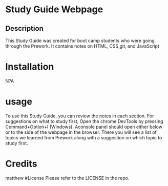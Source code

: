 # Study Guide Webpage

## Description
This Study Guide was created for boot camp students who were going through the Prework. It contains notes on HTML, CSS,git, and JavaScript

# Installation
N?A

# usage
To use this Study Guide, you can review the notes in each section. For suggestions on what to study first, Open the chrome DevTools by 
pressing Command+Option+I (Windows). Aconsole panel should open either below or to the side of the
webpage in the browser. There you will see a list of topics we learned from Prework along with a suggestion on which topic to study first.
# Credits
matthew
#License
Please refer to the LICENSE in the repo.
